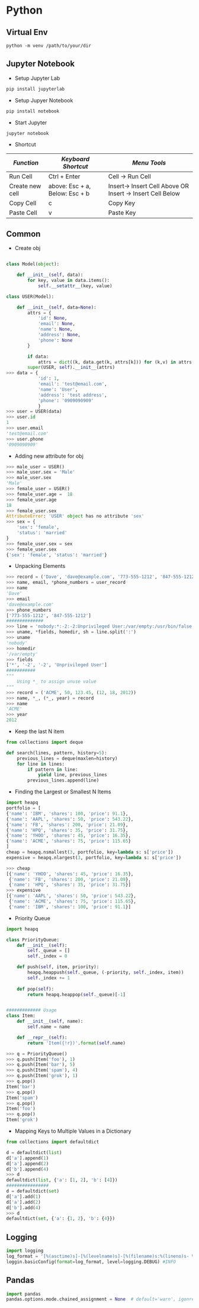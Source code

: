 # Python
## Virtual Env

```
python -m venv /path/to/your/dir
```

## Jupyter Notebook
- Setup Jupyter Lab
```bash
pip install jupyterlab
```

- Setup Jupyer Notebook
```python
pip install notebook
```

- Start Jupyter
```python
jupyter notebook
```

- Shortcut

| *Function* | *Keyboard Shortcut* | *Menu Tools*     |  
| -------- | ----------------- | ----------------|  
| Run Cell | Ctrl + Enter      | Cell → Run Cell |  
| Create new cell | above: Esc + a, Below: Esc + b | Insert→ Insert Cell Above OR Insert → Insert Cell Below |
| Copy Cell | c                | Copy Key        |
| Paste Cell | v               | Paste Key      |

## Common
- Create obj
```python

class Model(object):

    def __init__(self, data):
        for key, value in data.items():
            self.__setattr__(key, value)

class USER(Model):

    def __init__(self, data=None):
        attrs = {
            'id': None,
            'email': None,
            'name': None,
            'address': None,
            'phone': None
        }

        if data:
            attrs = dict((k, data.get(k, attrs[k])) for (k,v) in attrs.items())
        super(USER, self).__init__(attrs)
>>> data = {
            'id': 1,
            'email': 'test@email.com',
            'name': 'User',
            'address': 'test address',
            'phone': '0909090909'
            }
>>> user = USER(data)
>>> user.id
1
>>> user.email
'test@email.com'
>>> user.phone
'0909090909'
```

- Adding new attribute for obj
```python
>>> male_user = USER()
>>> male_user.sex = 'Male'
>>> male_user.sex 
'Male'
>>> female_user = USER()
>>> female_user.age =  18
>>> female_user.age
18
>>> female_user.sex
AttributeError: 'USER' object has no attribute 'sex'
>>> sex = {
    'sex': 'female',
    'status': 'married'
}
>>> female_user.sex = sex
>>> female_user.sex
{'sex': 'female', 'status': 'married'}
```

- Unpacking Elements
```python
>>> record = ('Dave', 'dave@example.com', '773-555-1212', '847-555-1212')
>>> name, email, *phone_numbers = user_record
>>> name
'Dave'
>>> email
'dave@example.com'
>>> phone_numbers
['773-555-1212', '847-555-1212']
##############
>>> line = 'nobody:*:-2:-2:Unprivileged User:/var/empty:/usr/bin/false'
>>> uname, *fields, homedir, sh = line.split(':')
>>> uname
'nobody'
>>> homedir
'/var/empty'
>>> fields
['*', '-2', '-2', 'Unprivileged User']
########### 
"""
    Using *_ to assign unuse value
"""
>>> record = ('ACME', 50, 123.45, (12, 18, 2012))
>>> name, *_, (*_, year) = record
>>> name
'ACME'
>>> year
2012
```

- Keep the last N item 
```python
from collections import deque

def search(lines, pattern, history=5):
    previous_lines = deque(maxlen=history)
    for line in lines:
        if pattern in line:
            yield line, previous_lines
        previous_lines.append(line)
```

- Finding the Largest or Smallest N Items
```python
import heapq
portfolio = [
{'name': 'IBM', 'shares': 100, 'price': 91.1},
{'name': 'AAPL', 'shares': 50, 'price': 543.22},
{'name': 'FB', 'shares': 200, 'price': 21.09},
{'name': 'HPQ', 'shares': 35, 'price': 31.75},
{'name': 'YHOO', 'shares': 45, 'price': 16.35},
{'name': 'ACME', 'shares': 75, 'price': 115.65}
]
cheap = heapq.nsmallest(3, portfolio, key=lambda s: s['price'])
expensive = heapq.nlargest(3, portfolio, key=lambda s: s['price'])

>>> cheap
[{'name': 'YHOO', 'shares': 45, 'price': 16.35},
 {'name': 'FB', 'shares': 200, 'price': 21.09},
 {'name': 'HPQ', 'shares': 35, 'price': 31.75}]
>>> expensive
[{'name': 'AAPL', 'shares': 50, 'price': 543.22},
 {'name': 'ACME', 'shares': 75, 'price': 115.65},
 {'name': 'IBM', 'shares': 100, 'price': 91.1}]
```

- Priority Queue
```python
import heapq

class PriorityQueue:
    def __init__(self):
        self._queue = []
        self._index = 0

    def push(self, item, priority):
        heapq.heappush(self._queue, (-priority, self._index, item))
        self._index += 1
    
    def pop(self):
        return heapq.heappop(self._queue)[-1]


############# Usage
class Item:
    def __init__(self, name):
        self.name = name

    def __repr__(self):
        return 'Item({!r})'.format(self.name)

>>> q = PriorityQueue()
>>> q.push(Item('foo'), 1)
>>> q.push(Item('bar'), 5)
>>> q.push(Item('spam'), 4)
>>> q.push(Item('grok'), 1)
>>> q.pop()
Item('bar')
>>> q.pop()
Item('spam')
>>> q.pop()
Item('foo')
>>> q.pop()
Item('grok')
```

- Mapping Keys to Multiple Values in a Dictionary
```python
from collections import defaultdict

d = defaultdict(list)
d['a'].append(1)
d['a'].append(2)
d['b'].append(4)
>>> d
defaultdict(list, {'a': [1, 2], 'b': [4]})
################
d = defaultdict(set)
d['a'].add(1)
d['a'].add(2)
d['b'].add(4)
>>> d 
defaultdict(set, {'a': {1, 2}, 'b': {4}})
```


## Logging
```python
import logging
log_format = '[%(asctime)s]-[%(levelname)s]-[%(filename)s:%(lineno)s- %(funcName)20s() ] \n>>> %(message)s'
loggin.basicConfig(format=log_format, level=logging.DEBUG) #INFO
```

## Pandas
```python
import pandas
pandas.options.mode.chained_assignment = None  # default='warn', igonre warning
```